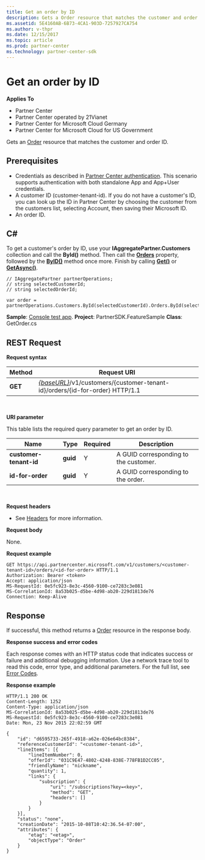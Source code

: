 ```yaml
---
title: Get an order by ID
description: Gets a Order resource that matches the customer and order ID.
ms.assetid: 5E4160AB-6B73-4CA1-903D-7257927CA754
ms.author: v-thpr
ms.date: 12/15/2017
ms.topic: article
ms.prod: partner-center
ms.technology: partner-center-sdk
---
```


# Get an order by ID


**Applies To**

-   Partner Center
-   Partner Center operated by 21Vianet
-   Partner Center for Microsoft Cloud Germany
-   Partner Center for Microsoft Cloud for US Government

Gets an [Order](orders.md) resource that matches the customer and order ID.

## <span id="Prerequisites"></span><span id="prerequisites"></span><span id="PREREQUISITES"></span>Prerequisites


-   Credentials as described in [Partner Center authentication](partner-center-authentication.md). This scenario supports authentication with both standalone App and App+User credentials.
-   A customer ID (customer-tenant-id). If you do not have a customer's ID, you can look up the ID in Partner Center by choosing the customer from the customers list, selecting Account, then saving their Microsoft ID.
-   An order ID.

## <span id="C_"></span><span id="c_"></span>C#


To get a customer's order by ID, use your **IAggregatePartner.Customers** collection and call the **ById()** method. Then call the [**Orders**](https://docs.microsoft.com/dotnet/api/microsoft.store.partnercenter.customers.icustomer.orders) property, followed by the [**ByID()**](https://docs.microsoft.com/dotnet/api/microsoft.store.partnercenter.orders.iordercollection.byid) method once more. Finish by calling [**Get()**](https://docs.microsoft.com/dotnet/api/microsoft.store.partnercenter.orders.iorder.get) or [**GetAsync()**](https://docs.microsoft.com/dotnet/api/microsoft.store.partnercenter.orders.iorder.getasync).

```CSharp
// IAggregatePartner partnerOperations;
// string selectedCustomerId;
// string selectedOrderId;

var order = partnerOperations.Customers.ById(selectedCustomerId).Orders.ById(selectedOrder.Id).Get();
```

**Sample**: [Console test app](console-test-app.md). **Project**: PartnerSDK.FeatureSample **Class**: GetOrder.cs

## <span id="REST_Request"></span><span id="rest_request"></span><span id="REST_REQUEST"></span>REST Request


**Request syntax**

| Method  | Request URI                                                                                                  |
|---------|--------------------------------------------------------------------------------------------------------------|
| **GET** | [*{baseURL}*](partner-center-rest-urls.md)/v1/customers/{customer-tenant-id}/orders/{id-for-order} HTTP/1.1 |

 

**URI parameter**

This table lists the required query parameter to get an order by ID.

| Name                   | Type     | Required | Description                           |
|------------------------|----------|----------|---------------------------------------|
| **customer-tenant-id** | **guid** | Y        | A GUID corresponding to the customer. |
| **id-for-order**       | **guid** | Y        | A GUID corresponding to the order.    |

 

**Request headers**

-   See [Headers](headers.md) for more information.

**Request body**

None.

**Request example**

```
GET https://api.partnercenter.microsoft.com/v1/customers/<customer-tenant-id>/orders/<id-for-order> HTTP/1.1
Authorization: Bearer <token>
Accept: application/json
MS-RequestId: 0e5fc923-8e3c-4560-9100-ce7283c3e081
MS-CorrelationId: 8a53b025-d5be-4d98-ab20-229d1813de76
Connection: Keep-Alive
```

## <span id="Response"></span><span id="response"></span><span id="RESPONSE"></span>Response


If successful, this method returns a [Order](orders.md) resource in the response body.

**Response success and error codes**

Each response comes with an HTTP status code that indicates success or failure and additional debugging information. Use a network trace tool to read this code, error type, and additional parameters. For the full list, see [Error Codes](error-codes.md).

**Response example**

```
HTTP/1.1 200 OK
Content-Length: 1252
Content-Type: application/json
MS-CorrelationId: 8a53b025-d5be-4d98-ab20-229d1813de76
MS-RequestId: 0e5fc923-8e3c-4560-9100-ce7283c3e081
Date: Mon, 23 Nov 2015 22:02:59 GMT

{
    "id": "d6595733-265f-4918-a62e-026e64bc8384",
    "referenceCustomerId": "<customer-tenant-id>",
    "lineItems": [{
        "lineItemNumber": 0,
        "offerId": "031C9E47-4802-4248-838E-778FB1D2CC05",
        "friendlyName": "nickname",
        "quantity": 1,
        "links": {
            "subscription": {
                "uri": "/subscriptions?key=<key>",
                "method": "GET",
                "headers": []
            }
        }
    }],
    "status": "none",
    "creationDate": "2015-10-08T10:42:36.54-07:00",
    "attributes": {
        "etag": "<etag>",
        "objectType": "Order"
    }
}
```

 

 




